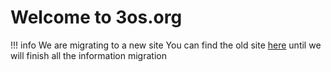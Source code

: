 # Welcome to 3os.org

!!! info
    We are migrating to a new site
    You can find the old site [here](https://old.3os.org)  until we will finish all the information migration
